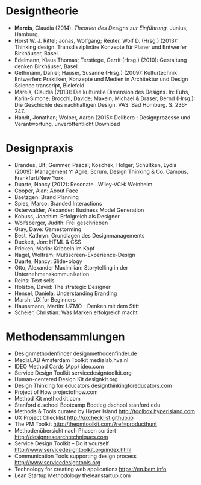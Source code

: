 # Designtheorie

- **Mareis**, Claudia (2014): *Theorien des Designs zur Einführung.* Junius, Hamburg.
- Horst W. J. Rittel; Jonas, Wolfgang; Reuter, Wolf D. (Hrsg.) (2013): Thinking design. Transdisziplinäre Konzepte für Planer und Entwerfer Birkhäuser, Basel.
- Edelmann, Klaus Thomas; Terstiege, Gerrit (Hrsg.) (2010): Gestaltung denken Birkhäuser, Basel.
- Gethmann, Daniel; Hauser, Susanne (Hrsg.) (2009): Kulturtechnik Entwerfen: Praktiken, Konzepte und Medien in Architektur und Design Science transcript, Bielefeld.
- Mareis, Claudia (2013): Die kulturelle Dimension des Designs. In: Fuhs, Karin-Simone; Brocchi, Davide; Maxein, Michael & Draser, Bernd (Hrsg.): Die Geschichte des nachhaltigen Design. VAS: Bad Homburg. S. 236-247.
- Handt, Jonathan; Wolber, Aaron (2015): Delibero : Designprozesse und Verantwortung. unveröffentlicht Download


# Designpraxis

- Brandes, Ulf; Gemmer, Pascal; Koschek, Holger; Schültken, Lydia (2009): Management Y: Agile, Scrum, Design Thinking & Co. Campus, Frankfurt/New York.
- Duarte, Nancy (2012): Resonate . Wiley-VCH: Weinheim.
- Cooper, Alan: About Face
- Baetzgen: Brand Planning
- Spies, Marco: Branded Interactions
- Osterwalder, Alexander: Business Model Generation
- Kobuss, Joachim: Erfolgreich als Designer
- Wolfsberger, Judith: Frei geschrieben
- Gray, Dave: Gamestorming
- Best, Kathryn: Grundlagen des Designmanagements
- Duckett, Jon: HTML & CSS
- Pricken, Mario: Kribbeln im Kopf
- Nagel, Wolfram: Multiscreen-Experience-Design
- Duarte, Nancy: Slide•ology
- Otto, Alexander Maximilian: Storytelling in der Unternehmenskommunikation
- Reins: Text sells
- Holston, David: The strategic Designer
- Hensel, Daniela: Understanding Branding
- Marsh: UX for Beginners
- Haussmann, Martin: UZMO - Denken mit dem Stift
- Scheier, Christian: Was Marken erfolgreich macht


# Methodensammlungen
- Designmethodenfinder designmethodenfinder.de
- MediaLAB Amsterdam Toolkit medialab.hva.nl
- IDEO Method Cards (App) ideo.com
- Service Design Toolkit servicedesigntoolkit.org
- Human-centered Design Kit designkit.org
- Design Thinking for educators designthinkingforeducators.com
- Project of How projectofhow.com
- Method Kit methodkit.com
- Stanford d.school Bootcamp Bootleg dschool.stanford.edu
- Methods & Tools curated by Hyper Island http://toolbox.hyperisland.com
- UX Project Checklist http://uxchecklist.github.io
- The PM Toolkit http://thepmtoolkit.com/?ref=producthunt
- Methodenübersicht nach Phasen sortiert http://designresearchtechniques.com
- Service Design Toolkit – Do it yourself http://www.servicedesigntoolkit.org/index.html
- Communication Tools supporting design process http://www.servicedesigntools.org
- Technology for creating web applications https://en.bem.info
- Lean Startup Methodology theleanstartup.com
